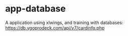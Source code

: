 # app-database

A application using xlwings, and training with databases: https://db.ygoprodeck.com/api/v7/cardinfo.php
